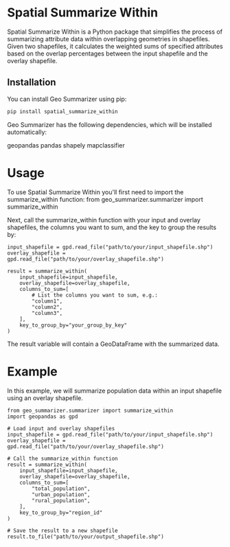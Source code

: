 # Spatial Summarize Within

Spatial Summarize Within is a Python package that simplifies the process of summarizing attribute data within overlapping geometries in shapefiles. Given two shapefiles, it calculates the weighted sums of specified attributes based on the overlap percentages between the input shapefile and the overlay shapefile.

## Installation

You can install Geo Summarizer using pip:

```bash
pip install spatial_summarize_within
```
Geo Summarizer has the following dependencies, which will be installed automatically:

geopandas
pandas
shapely
mapclassifier

# Usage
To use Spatial Summarize Within you'll first need to import the summarize_within function:
from geo_summarizer.summarizer import summarize_within

Next, call the summarize_within function with your input and overlay shapefiles, the columns you want to sum, and the key to group the results by:
```
input_shapefile = gpd.read_file("path/to/your/input_shapefile.shp")
overlay_shapefile = gpd.read_file("path/to/your/overlay_shapefile.shp")

result = summarize_within(
    input_shapefile=input_shapefile,
    overlay_shapefile=overlay_shapefile,
    columns_to_sum=[
        # List the columns you want to sum, e.g.:
        "column1",
        "column2",
        "column3",
    ],
    key_to_group_by="your_group_by_key"
)
```
The result variable will contain a GeoDataFrame with the summarized data.

# Example
In this example, we will summarize population data within an input shapefile using an overlay shapefile.

```
from geo_summarizer.summarizer import summarize_within
import geopandas as gpd

# Load input and overlay shapefiles
input_shapefile = gpd.read_file("path/to/your/input_shapefile.shp")
overlay_shapefile = gpd.read_file("path/to/your/overlay_shapefile.shp")

# Call the summarize_within function
result = summarize_within(
    input_shapefile=input_shapefile,
    overlay_shapefile=overlay_shapefile,
    columns_to_sum=[
        "total_population",
        "urban_population",
        "rural_population",
    ],
    key_to_group_by="region_id"
)

# Save the result to a new shapefile
result.to_file("path/to/your/output_shapefile.shp")
```
